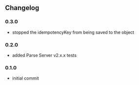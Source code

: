 ## Changelog

### 0.3.0

- stopped the idempotencyKey from being saved to the object

### 0.2.0

- added Parse Server v2.x.x tests

### 0.1.0

- initial commit